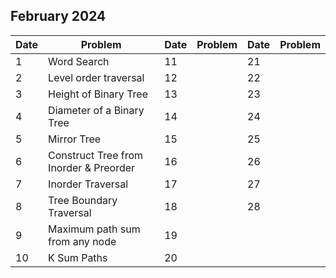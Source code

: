 ## February 2024

| Date | Problem                                | Date | Problem | Date | Problem |
| ---- | -------------------------------------- | ---- | ------- | ---- | ------- |
| 1    | Word Search                            | 11   |         | 21   |         |
| 2    | Level order traversal                  | 12   |         | 22   |         |
| 3    | Height of Binary Tree                  | 13   |         | 23   |         |
| 4    | Diameter of a Binary Tree              | 14   |         | 24   |         |
| 5    | Mirror Tree                            | 15   |         | 25   |         |
| 6    | Construct Tree from Inorder & Preorder | 16   |         | 26   |         |
| 7    | Inorder Traversal                      | 17   |         | 27   |         |
| 8    | Tree Boundary Traversal                | 18   |         | 28   |         |
| 9    | Maximum path sum from any node         | 19   |         |      |         |
| 10   | K Sum Paths                            | 20   |         |      |         |
